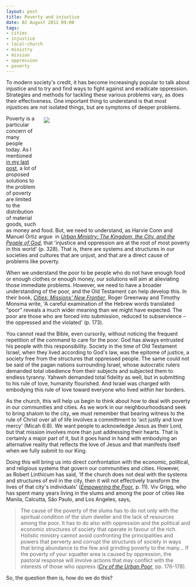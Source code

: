 ```yaml
---
layout: post
title: Poverty and injustice
date: 02 August 2011 09:00
tags:
- cities
- injustice
- local-church
- ministry
- mission
- oppression
- poverty
---
```

<p>To modern society's credit, it has become increasingly popular to talk about injustice and to try and find ways to fight against and eradicate oppression. Strategies and methods for tackling these various problems vary, as does their effectiveness. One important thing to understand is that most injustices are not isolated things, but are symptoms of deeper problems.</p>
<div style="float: right; margin: 5px 1px 0px 20px; width: 400px; height: 300px;"><img src="https://dl.dropbox.com/u/3897986/Jake%20Blog%20Images/baltimore%20027.jpg" /></div>
<p>Poverty is a particular concern of many people today. As I mentioned <a href="http://jakebelder.com/62962395">in my last post</a>, a lot of proposed solutions to the problem of poverty are limited to the distribution of material goods, such as money and food. But, we need to understand, as Harvie Conn and Manuel Ortiz argue&nbsp; in&nbsp;<em><a href="http://amzn.to/qfgLnB">Urban Ministry: The Kingdom, the City, and the People of God</a></em>, that 'injustice and oppression are at the root of most poverty in this world' (p. 328). That is, there are systems and structures in our societies and cultures that are unjust, and that are a direct cause of problems like poverty.</p>
<p>When we understand the poor to be people who do not have enough food or enough clothes or enough money, our solutions will aim at alieviating those immediate problems. However, we need to have a broader understanding of the poor, and the Old Testament can help develop this. In their book, <em><a href="http://amzn.to/owSKFx">Cities: Missions' New Frontier</a></em>, Roger Greenway and Timothy Monsma write, 'A careful examination of the Hebrew words translated "poor" reveals a much wider meaning than we might have expected. The poor are those who are forced into submission, reduced to subservience &ndash; the oppressed and the violated' (p. 173).</p>
<p>You cannot read the Bible, even cursorily, without noticing the frequent repetition of the command to care for the poor. God has always entrusted his people with this responsibility. Society in the time of Old Testament Israel, when they lived according to God's law, was the epitome of justice, a society free from the structures that oppressed people. The same could not be said of the pagan nations surrounding Israel, whose autocratic rulers demanded total obedience from their subjects and subjected them to endless tyranny. Yahweh demanded total fidelity as well, but in submitting to his rule of love, humanity flourished. And Israel was charged with embodying this rule of love toward everyone who lived within her borders.</p>
<p>As the church, this will help us begin to think about how to deal with poverty in our communities and cities. As we work in our neighbourhoodsand seek to bring shalom to the city, we must remember that bearing witness to the rule of Christ over all of life involves a committment to 'act justly and love mercy' (Micah 6:8). We want people to acknowledge Jesus as their Lord, but that mission involves more than just addressing their hearts. That is certainly a major part of it, but it goes hand in hand with embodying an alternative reality that reflects the love of Jesus and that manifests itself when we fully submit to our King.</p>
<p>Doing this will bring us into direct confrontation with the economic, political, and religious systems that govern our communities and cities. However, as&nbsp;Robert Linthicum has said, 'If the church does not deal with the systems and structures of evil in the city, then it will not effectively transform the lives of that city's individuals' (<em><a href="http://amzn.to/rt21hJ">Empowering the Poor</a></em>, p. 11). Viv Grigg, who has spent many years living in the slums and among the poor of cities like Manila, Calcutta, S&atilde;o Paulo, and Los Angeles, says,</p>
<blockquote>
The cause of the poverty of the slums has to do not only with the spiritual condition of the slum dweller and the lack of resources among the poor. It has to do also with oppression and the political and economic structures of society that operate in favour of the rich. Holistic ministry cannot avoid confronting the principalities and powers that perverty and corrupt the structures of society in ways that bring abundance to the few and grinding poverty to the many... If the poverty of your squatter area is caused by oppression, the pastoral response will involve actions that may conflict with the interests of those who oppress (<em><a href="http://amzn.to/pX1gMZ">Cry of the Urban Poor</a></em>, pp. 176-178).
</blockquote>

So, the question then is, how do we do this?
